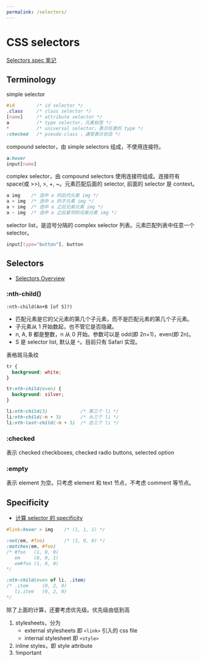 ```yaml
---
permalink: /selectors/
---
```


# CSS selectors

[Selectors spec 笔记](https://ynotes.github.io/selectors/)

## Terminology

simple selector

```css
#id        /* id selector */
.class     /* class selector */
[name]     /* attribute selector */
a          /* type selector，元素标签 */
*          /* universal selector，表示任意的 type */
:checked   /* pseudo-class ，通常表示状态 */
```

compound selector，由 simple selectors 组成，不使用连接符。

```css
a:hover
input[name]
```

complex selector，由 compound selectors 使用连接符组成。连接符有 space(或 >>), >, +, ~。元素匹配后面的 selector, 前面的 selector 是 context。

```css
a img    /* 选中 a 的后代元素 img */
a > img  /* 选中 a 的子元素 img */
a + img  /* 选中 a 之后兄弟元素 img */
a ~ img  /* 选中 a 之后紧邻的兄弟元素 img */
```

selector list，是逗号分隔的 complex selector 列表。元素匹配列表中任意一个 selector。

```css
input[type="button"], button
```

## Selectors

- [Selectors Overview](https://yanxyz.github.io/css-selectors/)

### :nth-child()

`:nth-child(An+B [of S]?)`

- 匹配元素是它的父元素的第几个子元素，而不是匹配元素的第几个子元素。
- 子元素从 1 开始数起，也不管它是否隐藏。
- n, A, B 都是整数，n 从 0 开始。参数可以是 odd(即 2n+1)，even(即 2n)。
- S 是 selector list, 默认是 `*`。目前只有 Safari 实现。

表格斑马条纹

```css
tr {
  background: white;
}

tr:nth-child(even) {
  background: silver;
}
```

```css
li:nth-child(3)            /* 第三个 li */
li:nth-child(-n + 3)       /* 头三个 li */
li:nth-last-child(-n + 3)  /* 后三个 li */
```

### :checked

表示 checked checkboxes, checked radio buttons, selected option

### :empty

表示 element 为空。只考虑 element 和 text 节点，不考虑 comment 等节点。

## Specificity

- [计算 selector 的 specificity](https://ynotes.github.io/selectors/index.html#specificity-rules)

```css
#link:hover > img    /* (1, 1, 1) */

:not(em, #foo)       /* (1, 0, 0) */
:matches(em, #foo)
/* #foo   (1, 0, 0)
   em     (0, 0, 1)
   em#foo (1, 0, 0)
*/

:nth-child(even of li, .item)
/* .item     (0, 2, 0)
   li.item   (0, 2, 0)
*/
```

除了上面的计算，还要考虑优先级。优先级由低到高

1. stylesheets，分为
    - external stylesheets 即 `<link>` 引入的 css file
    - internal stylesheet 即 `<style>`
1. inline styles，即 style attribute
1. !important

